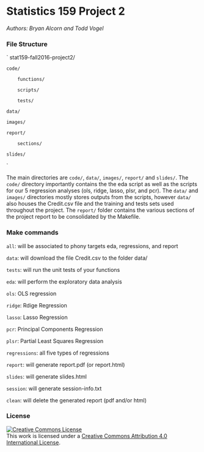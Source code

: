 # Statistics 159 Project 2
*Authors: Bryan Alcorn and Todd Vogel*

### File Structure

`
stat159-fall2016-project2/

	code/

		functions/

		scripts/

		tests/

	data/

	images/

	report/

		sections/

	slides/
`
	

The main directories are `code/`, `data/`, `images/`, `report/` and `slides/`.  The `code/` directory importantly contains the the eda script as well as the scripts for our 5 regression analyses (ols, ridge, lasso, plsr, and pcr). The `data/` and `images/` directories mostly stores outputs from the scripts, however `data/` also houses the Credit.csv file and the training and tests sets used throughout the project.  The `report/` folder contains the various sections of the project report to be consolidated by the Makefile.


### Make commands

`all`: will be associated to phony targets eda, regressions, and report

`data`: will download the file Credit.csv to the folder data/

`tests`: will run the unit tests of your functions

`eda`: will perform the exploratory data analysis

`ols`: OLS regression

`ridge`: Rdige Regression

`lasso`: Lasso Regression

`pcr`: Principal Components Regression

`plsr`: Partial Least Squares Regression

`regressions`: all five types of regressions

`report`: will generate report.pdf (or report.html)

`slides`: will generate slides.html

`session`: will generate session-info.txt

`clean`: will delete the generated report (pdf and/or html)



### License

<a rel="license" href="http://creativecommons.org/licenses/by/4.0/"><img alt="Creative Commons License" style="border-width:0" src="https://i.creativecommons.org/l/by/4.0/88x31.png" /></a><br />This work is licensed under a <a rel="license" href="http://creativecommons.org/licenses/by/4.0/">Creative Commons Attribution 4.0 International License</a>.
